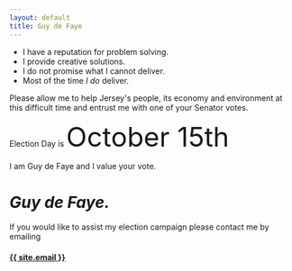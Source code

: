 ```yaml
---
layout: default
title: Guy de Faye
---
```


<div class="foreword centered" markdown="1">

* I have a reputation for problem solving. 
* I provide creative solutions. 
* I do not promise what I cannot deliver. 
* Most of the time *I do* deliver.

Please allow me to help Jersey's people, its economy and environment at this difficult time and entrust me with one of your Senator votes.

Election Day is <span class="written" style="font-size: 3rem">October 15th</span>

I am Guy de Faye and I value your vote.

<h1><span class="written"><em>Guy de Faye.</em></span></h1>

If you would like to assist my election campaign please contact me by emailing

<h4 class="written"><a href="mailto:{{ site.email }}">{{ site.email }}</a></h4>

</div>